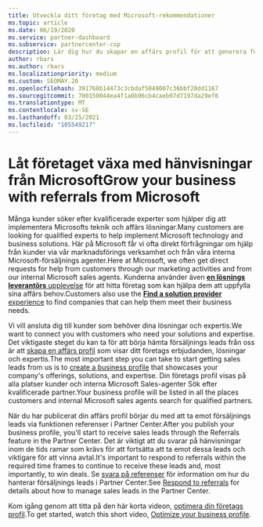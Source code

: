 ```yaml
---
title: Utveckla ditt företag med Microsoft-rekommendationer
ms.topic: article
ms.date: 06/19/2020
ms.service: partner-dashboard
ms.subservice: partnercenter-csp
description: Lär dig hur du skapar en affärs profil för att generera försäljnings leads med hjälp av funktionen för partner Center-referenser och sedan svara på dessa hänvisningar.
author: rbars
ms.author: rbars
ms.localizationpriority: medium
ms.custom: SEOMAY.20
ms.openlocfilehash: 391768b14473c3cbdaf5049007c36bbf28dd1167
ms.sourcegitcommit: 700150044ea4f1a0b96cb4caeb97d7197da29ef6
ms.translationtype: MT
ms.contentlocale: sv-SE
ms.lasthandoff: 03/25/2021
ms.locfileid: "105549217"
---
```

# <a name="grow-your-business-with-referrals-from-microsoft"></a><span data-ttu-id="8f136-103">Låt företaget växa med hänvisningar från Microsoft</span><span class="sxs-lookup"><span data-stu-id="8f136-103">Grow your business with referrals from Microsoft</span></span>

<span data-ttu-id="8f136-104">Många kunder söker efter kvalificerade experter som hjälper dig att implementera Microsofts teknik och affärs lösningar.</span><span class="sxs-lookup"><span data-stu-id="8f136-104">Many customers are looking for qualified experts to help implement Microsoft technology and business solutions.</span></span> <span data-ttu-id="8f136-105">Här på Microsoft får vi ofta direkt förfrågningar om hjälp från kunder via vår marknadsförings verksamhet och från våra interna Microsoft-försäljnings agenter.</span><span class="sxs-lookup"><span data-stu-id="8f136-105">Here at Microsoft, we often get direct requests for help from customers through our marketing activities and from our internal Microsoft sales agents.</span></span> <span data-ttu-id="8f136-106">Kunderna använder även [ **en lösnings leverantörs** upplevelse](https://www.microsoft.com/solution-providers/search) för att hitta företag som kan hjälpa dem att uppfylla sina affärs behov.</span><span class="sxs-lookup"><span data-stu-id="8f136-106">Customers also use the [**Find a solution provider** experience](https://www.microsoft.com/solution-providers/search) to find companies that can help them meet their business needs.</span></span> 

<span data-ttu-id="8f136-107">Vi vill ansluta dig till kunder som behöver dina lösningar och expertis.</span><span class="sxs-lookup"><span data-stu-id="8f136-107">We want to connect you with customers who need your solutions and expertise.</span></span> <span data-ttu-id="8f136-108">Det viktigaste steget du kan ta för att börja hämta försäljnings leads från oss är att [skapa en affärs profil](create-a-marketing-profile.md) som visar ditt företags erbjudanden, lösningar och expertis.</span><span class="sxs-lookup"><span data-stu-id="8f136-108">The most important step you can take to start getting sales leads from us is to [create a business profile](create-a-marketing-profile.md) that showcases your company's offerings, solutions, and expertise.</span></span> <span data-ttu-id="8f136-109">Din företags profil visas på alla platser kunder och interna Microsoft Sales-agenter Sök efter kvalificerade partner.</span><span class="sxs-lookup"><span data-stu-id="8f136-109">Your business profile will be listed in all the places customers and internal Microsoft sales agents search for qualified partners.</span></span> 

 <span data-ttu-id="8f136-110">När du har publicerat din affärs profil börjar du med att ta emot försäljnings leads via funktionen referenser i Partner Center.</span><span class="sxs-lookup"><span data-stu-id="8f136-110">After you publish your business profile, you'll start to receive sales leads through the Referrals feature in the Partner Center.</span></span> <span data-ttu-id="8f136-111">Det är viktigt att du svarar på hänvisningar inom de tids ramar som krävs för att fortsätta att ta emot dessa leads och viktigare för att vinna avtal.</span><span class="sxs-lookup"><span data-stu-id="8f136-111">It's important to respond to referrals within the required time frames to continue to receive these leads and, most importantly, to win deals.</span></span> <span data-ttu-id="8f136-112">Se [svara på referenser](manage-leads.md) för information om hur du hanterar försäljnings leads i Partner Center.</span><span class="sxs-lookup"><span data-stu-id="8f136-112">See [Respond to referrals](manage-leads.md) for details about how to manage sales leads in the Partner Center.</span></span>  


<span data-ttu-id="8f136-113">Kom igång genom att titta på den här korta videon, [optimera din företags profil](https://player.vimeo.com/video/252788046).</span><span class="sxs-lookup"><span data-stu-id="8f136-113">To get started, watch this short video, [Optimize your business profile](https://player.vimeo.com/video/252788046).</span></span>

